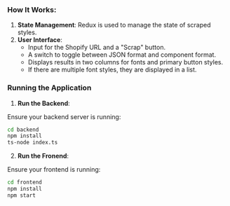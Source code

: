 
### How It Works:
1. **State Management**: Redux is used to manage the state of scraped styles.
2. **User Interface**: 
   - Input for the Shopify URL and a "Scrap" button.
   - A switch to toggle between JSON format and component format.
   - Displays results in two columns for fonts and primary button styles.
   - If there are multiple font styles, they are displayed in a list.

### Running the Application

1. **Run the Backend**:

Ensure your backend server is running:

```bash
cd backend
npm install
ts-node index.ts
```

2. **Run the Fronend**:

Ensure your frontend is running:

```bash
cd frontend
npm install
npm start
```